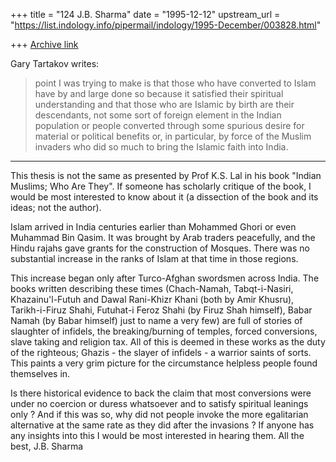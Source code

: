 +++
title = "124 J.B. Sharma"
date = "1995-12-12"
upstream_url = "https://list.indology.info/pipermail/indology/1995-December/003828.html"

+++
[Archive link](https://list.indology.info/pipermail/indology/1995-December/003828.html)


Gary Tartakov writes:

>point I was trying to make is that those who have converted to Islam 
>have by and large done so because it satisfied their spiritual 
>understanding and that those who are Islamic by birth are their 
>descendants, not some sort of foreign element in the Indian population
>or people converted through some spurious desire for material or 
>political benefits or, in particular, by force of the Muslim invaders 
>who did so much to bring the Islamic faith into India.
-----

 This thesis is not the same as presented by Prof K.S. Lal in his book 
"Indian Muslims; Who Are They". If someone has scholarly critique of 
the book, I would be most interested to know about it (a dissection of 
the book and its ideas; not the author).

 Islam arrived in India centuries earlier than Mohammed Ghori or even 
Muhammad Bin Qasim. It was brought by Arab traders peacefully, and 
the Hindu rajahs gave grants for the construction of Mosques. There 
was no substantial increase in the ranks of Islam at that time in 
those regions. 

 This increase began only after Turco-Afghan swordsmen 
across India. The books written describing these times (Chach-Namah,
Tabqt-i-Nasiri, Khazainu'l-Futuh and Dawal Rani-Khizr Khani (both by 
Amir Khusru), Tarikh-i-Firuz Shahi, Futuhat-i Feroz Shahi (by Firuz 
Shah himself), Babar Namah (by Babar himself) just to name a very few)
are full of stories of slaughter of infidels, the breaking/burning of 
temples, forced conversions, slave taking and religion tax. All of 
this is deemed in these works as the duty of the righteous; Ghazis - 
the slayer of infidels - a warrior saints of sorts. This paints a 
very grim picture for the circumstance helpless people found 
themselves in. 

 Is there historical evidence to back the claim that most 
conversions were under no coercion or duress whatsoever and to 
satisfy spiritual leanings only ? And if this was so, why did not 
people invoke the more egalitarian alternative at the same rate as 
they did after the invasions ? If anyone has any insights into this I 
would be most interested in hearing them. 
All the best,
J.B. Sharma






